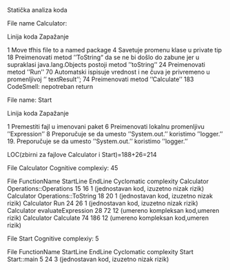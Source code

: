 Statička analiza koda

File name Calculator:


Linija koda	Zapažanje

1		Move tfhis file to a named package
4		Savetuje promenu klase u private tip
18		Preimenovati metod ’’ToString“ da se ne bi došlo do zabune jer u supraklasi java.lang.Objects postoji metod ’’toString’’
24		Preimenovati metod ’’Run’’
70		Automatski ispisuje vrednost i ne čuva je privremeno u promenljivoj 
		’’ textResult’’;
74		Preimenovati metod ’’Calculate’’
183		CodeSmell: nepotreban return



File name: Start

Linija koda	Zapažanje

1		Premestiti fajl u imenovani paket
6		Preimenovati lokalnu promenljivu ’’Expression’’
8		Preporučuje se da umesto ’’System.out.’’ koristimo ’’logger.’’ 
19.		Preporučuje se da umesto ’’System.out.’’ koristimo ’’logger.’’ 

LOC(zbirni za fajlove Calculator i Start)=188+26=214

File Calculator
Cognitive complexiy: 45

File	 	    FunctionName		          StartLine	  EndLine		Cyclomatic complexity
Calculator	Operations::Operations	    15		      16			  1 (jednostavan kod, izuzetno nizak rizik)
Calculator	Operations::ToString	      18 		      20			  1 (jednostavan kod, izuzetno nizak rizik)
Calculator	Run			                    24		      26			  1 (jednostavan kod, izuzetno nizak rizik)
Calculator	evaluateExpression	        28		      72			  12 (umereno kompleksan kod,umeren rizik)
Calculator	Calculate		                74		      186			12  (umereno kompleksan kod,umeren rizik)


File Start
Cognitive complexiy: 5

File	 	FunctionName		StartLine	EndLine		Cyclomatic complexity
Start		Start::main		    5		     24			    3 (jednostavan kod, izuzetno nizak rizik)


